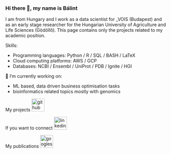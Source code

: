 ### Hi there 👋, my name is Bálint
I am from Hungary and I work as a data scientist for _VOIS (Budapest) and as an early stage researcher for the Hungarian University of Agriculture and Life Sciences (Gödöllő). This page contains only the projects related to my academic position.

Skills:
- Programming languages: Python / R / SQL / BASH / LaTeX
- Cloud computing platforms: AWS / GCP
- Databases: NCBI / Ensembl / UniProt / PDB /  Ignite / HGI


🔭 I’m currently working on:
- ML based, data driven business optimisation tasks
- bioinformatics related topics mostly with genomics


My projects [<img src='https://cdn.jsdelivr.net/npm/simple-icons@3.0.1/icons/github.svg' alt='github' height='40'>](https://github.com/balintbiro)

If you want to connect [<img src='https://cdn.jsdelivr.net/npm/simple-icons@3.0.1/icons/linkedin.svg' alt='linkedin' height='40'>](https://www.linkedin.com/in/biró-bálint-923b25168//) 

My publications [<img src='https://cdn.jsdelivr.net/npm/simple-icons@3.0.1/icons/googlescholar.svg' alt='googlescholar' height='40'>](https://scholar.google.com/citations?user=fHAcXy8AAAAJ&hl=hu&oi=ao)
